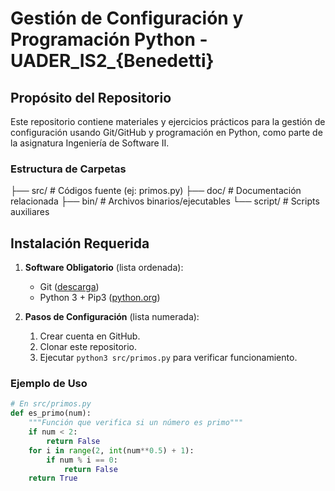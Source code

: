 # Gestión de Configuración y Programación Python - UADER_IS2_{Benedetti}

## Propósito del Repositorio
Este repositorio contiene materiales y ejercicios prácticos para la gestión de configuración usando Git/GitHub y programación en Python, como parte de la asignatura Ingeniería de Software II.

### Estructura de Carpetas
├── src/ # Códigos fuente (ej: primos.py)
├── doc/ # Documentación relacionada
├── bin/ # Archivos binarios/ejecutables
└── script/ # Scripts auxiliares


## Instalación Requerida
1. **Software Obligatorio** (lista ordenada):
   - Git ([descarga](https://git-scm.com/))
   - Python 3 + Pip3 ([python.org](https://www.python.org/downloads/))

2. **Pasos de Configuración** (lista numerada):
   1. Crear cuenta en GitHub.
   2. Clonar este repositorio.
   3. Ejecutar `python3 src/primos.py` para verificar funcionamiento.

### Ejemplo de Uso
```python
# En src/primos.py
def es_primo(num):
    """Función que verifica si un número es primo"""
    if num < 2:
        return False
    for i in range(2, int(num**0.5) + 1):
        if num % i == 0:
            return False
    return True
